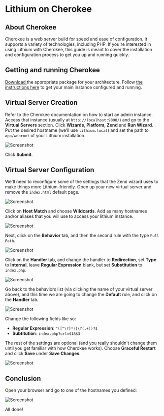 # Lithium on Cherokee

## About Cherokee
Cherokee is a web server build for speed and ease of configuration. It supports a variety of technologies, including PHP. If you're interested in using Lithium with Cherokee, this guide is meant to cover the installation and configuration process to get you up and running quickly.

## Getting and running Cherokee

[Download ](http://www.cherokee-project.com/downloads.html) the appropriate package for your architecture.  Follow [the instructions here](http://www.cherokee-project.com/doc/basics.html) to get your main instance configured and running.

## Virtual Server Creation

Refer to the Cherokee documentation on how to start an admin instance.  Access that instance (usually at `http://localhost:9090/`) and go to the **Virtual Servers** section.  Click **Wizards**, **Platform**, **Zend** and **Run Wizard**.  Put the desired hostname (we'll use `lithium.local`) and set the path to `app/webroot` of your Lithium installation.

![Screenshot](http://tardis1.tinygrab.com/grabs/2c69aa4dc460487f0ffff61f2af019eb.png)

Click **Submit**.

## Virtual Server Configuration

We'll need to reconfigure some of the settings that the Zend wizard uses to make things more Lithium-friendly. Open up your new virtual server and remove the `index.html` default page.

![Screenshot](http://tardis1.tinygrab.com/grabs/b1b85bfb950820cc789b516806a3e27a.png)

Click on **Host Match** and choose **Wildcards**.  Add as many hostnames and/or aliases that you will use to access your lithium instance.

![Screenshot](http://tardis1.tinygrab.com/grabs/810e1a670fb5fe33ffe520f4f8b88678.png)

Next, click on the **Behavior** tab, and then the second rule with the type `Full Path`.

![Screenshot](http://tardis1.tinygrab.com/grabs/9494f6d409fd0bff894e491adeed7104.png)

Click on the **Handler** tab, and change the handler to **Redirection**, set **Type** to **Internal**, leave **Regular Expression** blank, but set **Substitution** to `index.php`.

![Screenshot](http://tardis1.tinygrab.com/grabs/394b1b644380c46e501b626589f60c9b.png)

Go back to the behaviors list (via clicking the name of your virtual server above), and this time we are going to change the **Default** rule, and click on the **Handler** tab.

![Screenshot](http://tardis1.tinygrab.com/grabs/b7c7bff8093bfb5a0d757c2f5f10d4ba.png)

Change the following fields like so:

 - **Regular Expression**: `^([^\?]*)(\?(.+))?$`
 - **Subtitution**: `index.php?url=$1&$3`

The rest of the settings are optional (and you really shouldn't change them until you get familiar with how Cherokee works). Choose **Graceful Restart** and click **Save** under **Save Changes**.

![Screenshot](http://tardis1.tinygrab.com/grabs/16caa6b887cb0ce8b02135c8b0553f9d.png)

## Conclusion

Open your browser and go to one of the hostnames you defined:

![Screenshot](http://tardis1.tinygrab.com/grabs/6789a487bc3a1550b3786d2a2acedc6d.png)

All done!
